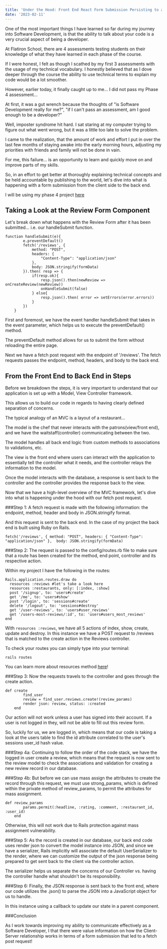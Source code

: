 ```yaml
---
title: 'Under the Hood: Front End React Form Submission Persisting to a Rails Back End'
date: '2023-02-11'
---
```


One of the most important things I have learned so far during my journey into Software Development, is that the ability to talk about your code is a very crucial aspect of being a developer. 

At Flatiron School, there are 4 assessments testing students on their knowledge of what they have learned in each phase of the course. 

If I were honest, I felt as though I scathed by my first 3 assessments with the usage of my technical vocabulary. I honestly believed that as I dove deeper through the course the ability to use technical terms to explain my code would be a lot smoother.

However, earlier today, it finally caught up to me... I did not pass my Phase 4 assessment... 

At first, it was a gut wrench because the thoughts of "is Software Development really for me?", "if I can't pass an assessment, am I good enough to be a developer?" 

Well, imposter syndrome hit hard. I sat staring at my computer trying to figure out what went wrong, but it was a little too late to solve the problem.

I came to the realization, that the amount of work and effort I put in over the last few months of staying awake into the early morning hours, adjusting my priorities with friends and family will not be done in vain. 

For me, this failure... is an opportunity to learn and quickly move on and improve parts of my skills.

So, in an effort to get better at thoroughly explaining technical concepts and be held accountable by publishing to the world, let's dive into what is happening with a form submission from the client side to the back end.

I will be using my phase 4 project [here](https://github.com/timtran007/restaurant-review-app)

## Taking a Look at the Review Form Component

Let's break down what happens with the Review Form after it has been submitted... i.e. our handleSubmit function.

```
function handleSubmit(e){
        e.preventDefault()
        fetch('/reviews', {
            method: "POST",
            headers: {
                "Content-Type": "application/json"
            }, 
            body: JSON.stringify(formData)
        }).then( resp => {
            if(resp.ok){
                resp.json().then(newReview => onCreateReview(newReview))
                onHandleSubmit(false)
            } else{
                resp.json().then( error => setErrors(error.errors))
            }
        })
    }
```

First and foremost, we have the event handler handleSubmit that takes in the event parameter, which helps us to execute the preventDefault() method.

The preventDefault method allows for us to submit the form without reloading the entire page.

Next we have a fetch post request with the endpoint of '/reviews'. The fetch requests passes the endpoint, method, headers, and body to the back end.

## From the Front End to Back End in Steps

Before we breakdown the steps, it is very important to understand that our application is set up with a Model, View Controller framework.

This allows us to build our code in regards to having clearly defined separation of concerns.

The typical analogy of an MVC is a layout of a restaurant... 

The model is the chef that never interacts with the patrons(view/front end), and we have the waitstaff(controller) communicating between the two. 

The model handles all back end logic from custom methods to associations to validations, etc.

The view is the front end where users can interact with the application to essentially tell the controller what it needs, and the controller relays the information to the model. 

Once the model interacts with the database, a response is sent  back to the controller and the controller provides the response back to the view.

Now that we have a high-level overview of the MVC framework, let's dive into what is happening under the hood with our fetch post request.

###Step 1:
A fetch request is made with the following information: the endpoint, method, header and body in JSON.stringify format. 

And this request is sent to the back end. In the case of my project the back end is built using Ruby on Rails.

``fetch('/reviews', {
            method: "POST",
            headers: {
                "Content-Type": "application/json"
            }, 
            body: JSON.stringify(formData)
``

###Step 2:
The request is passed to the config/routes.rb file to make sure that a route has been created for the method, end point, controller and its respective action.

Within my project I have the following in the routes:

```
Rails.application.routes.draw do
  resources :reviews #let's take a look here
  resources :restaurants, only: [:index, :show]
  post '/signup', to: 'users#create'
  get '/me', to: 'users#show'
  post '/login', to: 'sessions#create'
  delete '/logout', to: 'sessions#destroy'
  get '/user-reviews', to: 'users#user_reviews'
  get '/users-most-reviews/:id', to: 'users#users_most_reviews'
end
```

With `resources :reviews`, we have all 5 actions of index, show, create, update and destroy. In this instance we have a POST request to /reviews that is matched to the create action in the Reviews controller.

To check your routes you can simply type into your terminal:

``rails routes``

You can learn more about resources method [here](https://dev.to/timtran007/rails-routing-resources-vs-resource-gel)!

###Step 3:
Now the requests travels to the controller and goes through the create action.

```
def create
        find_user
        review = find_user.reviews.create!(review_params)
        render json: review, status: :created
    end
```

Our action will not work unless a user has signed into their account. If a user is not logged in they, will not be able to fill out this review form. 

So, luckily for us, we are logged in, which means that our code is taking a look at the users table to find the id attribute correlated to the user's sessions user_id hash value.

###Step 4a:
Continuing to follow the order of the code stack, we have the logged in user create a review, which means that the request is now sent to the review model to check the associations and validation for creating a new review record in our database.

###Step 4b:
But before we can use mass assign the attributes to create the record through this request, we must use strong_params, which is defined within the private method of review_params, to permit the attributes for mass assignment.

```
def review_params
        params.permit(:headline, :rating, :comment, :restaurant_id, :user_id)
    end
```
Otherwise, this will not work due to Rails protection against mass assignment vulnerability.

###Step 5:
As the record is created in our database, our back end code uses render json to convert the model instance into JSON, and since we have a serializer, Rails implicitly will associate the default UserSerializer to the render, where we can customize the output of the json response being prepared to get sent back to the client via the controller action.

The serializer helps us separate the concerns of our Controller vs. having the controller handle what shouldn't be its responsibility.

###Step 6:
Finally, the JSON response is sent back to the front end, where our code utilizes the .json() to parse the JSON into a JavaScript object for us to handle. 

In this instance using a callback to update our state in a parent component.

###Conclusion

As I work towards improving my ability to communicate effectively as a Software Developer, I that there were value information on how the Client-Server relationship works in terms of a form submission that led to a fetch post request!
